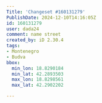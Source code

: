 ```yaml
---
Title: 'Changeset #160131279'
PublishDate: 2024-12-10T14:16:05Z
id: 160131279
user: dada24
comment: name street
created_by: iD 2.30.4
tags:
- Montenegro
- Budva
bbox:
  min_lon: 18.8290184
  min_lat: 42.2893503
  max_lon: 18.8298561
  max_lat: 42.2902202

---
```

